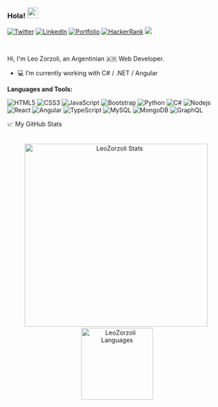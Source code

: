 ### Hola! <img src="https://media.giphy.com/media/hvRJCLFzcasrR4ia7z/giphy.gif" width="25px">

<a href="https://twitter.com/programandom"><img src="https://img.shields.io/twitter/follow/ProgramandoM?label=Twitter&style=social" alt="Twitter"></a>
<a href="https://www.linkedin.com/in/leonelzorzoli/"><img src="https://img.shields.io/badge/LinkedIn--_.svg?style=social&logo=linkedin" alt="LinkedIn"></a>
<a href="https://leoneljzorzoli.web.app/"><img src="https://img.shields.io/badge/-Personal%20Page-black?style=flat-square" alt="Portfolio"></a>
<a href="https://www.hackerrank.com/zorzolileonel"><img src="https://img.shields.io/badge/-HackerRank-black?style=flat-square&logo=hackerrank&logoColor=2aad56" alt="HackerRank"></a>
![](https://visitor-badge.glitch.me/badge?page_id=leozorzoli)

<br />

Hi, I'm Leo Zorzoli, an Argentinian 🇦🇷 Web Developer. 

- :computer: I’m currently working with C# / .NET / Angular

**Languages and Tools:**  

  ![HTML5](https://img.shields.io/badge/-HTML5-E34F26?style=flat-square&logo=html5&logoColor=white)
  ![CSS3](https://img.shields.io/badge/-CSS3-549FDE?style=flat-square&logo=css3&logoColor=white)
  ![JavaScript](https://img.shields.io/badge/-JavaScript-F7B93E?style=flat-square&logo=javascript&logoColor=fff)
  ![Bootstrap](https://img.shields.io/badge/-Bootstrap-purple?style=flat-square&logo=bootstrap&logoColor=white)
  ![Python](https://img.shields.io/badge/-Python-blue?style=flat-square&logo=python&logoColor=white)
  ![C#](https://img.shields.io/badge/-CSharp-black?style=flat-square&logo=csharp&logoColor=white)
  ![Nodejs](https://img.shields.io/badge/-Node.js-43853d?style=flat-square&logo=Node.js&logoColor=white)
  ![React](https://img.shields.io/badge/-React.js-45b8d8?style=flat-square&logo=react&logoColor=white)
  ![Angular](https://img.shields.io/badge/-Angular-red?style=flat-square&logo=angular&logoColor=white)
  ![TypeScript](https://img.shields.io/badge/-TypeScript-0077C6?style=flat-square&logo=typescript&logoColor=fff)
  ![MySQL](https://img.shields.io/badge/-MySQL-00758F?style=flat-square&logo=mysql&logoColor=white)
  ![MongoDB](https://img.shields.io/badge/-MongoDB-13aa52?style=flat-square&logo=mongodb&logoColor=white)
  ![GraphQL](https://img.shields.io/badge/-GraphQL-E10098?style=flat-square&logo=graphql&logoColor=white)


<summary>📈 My GitHub Stats</summary>

<br />

<p align="center"> 
  <img src="https://github-readme-stats.vercel.app/api?username=leozorzoli&show_icons=true&theme=radical&locale=en&title_color=fcb526" alt="LeoZorzoli Stats" width="420"/>&nbsp;
  <img src="https://github-readme-stats.vercel.app/api/top-langs/?username=leozorzoli&layout=compact&theme=radical&locale=en&title_color=fcb526" alt="LeoZorzoli Languages" height="165">
</p>




